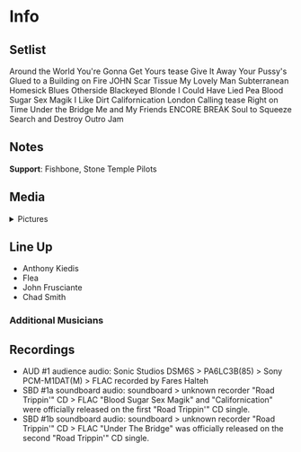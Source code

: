 # Info

## Setlist

Around the World
You're Gonna Get Yours tease
Give It Away
Your Pussy's Glued to a Building on Fire JOHN
Scar Tissue
My Lovely Man
Subterranean Homesick Blues
Otherside
Blackeyed Blonde
I Could Have Lied
Pea
Blood Sugar Sex Magik
I Like Dirt
Californication
London Calling tease
Right on Time
Under the Bridge
Me and My Friends
ENCORE BREAK
Soul to Squeeze
Search and Destroy
Outro Jam

## Notes

**Support**: Fishbone, Stone Temple Pilots

## Media 

<details>
  <summary>Pictures</summary>
  <!--<img alt="Setlist" title="Setlist" src="_.jpg" height="200" />
  <img alt="Clipping" title="Clipping" src="_.jpg" height="200" />
  <img alt="Flyer" title="Flyer" src="_.jpg" height="200" />-->
</details>

## Line Up

* Anthony Kiedis
* Flea
* John Frusciante
* Chad Smith

### Additional Musicians

## Recordings

* AUD #1 audience audio: Sonic Studios DSM6S > PA6LC3B(85) > Sony PCM-M1DAT(M) > FLAC recorded by Fares Halteh 
* SBD #1a soundboard audio: soundboard > unknown recorder "Road Trippin'" CD > FLAC "Blood Sugar Sex Magik" and "Californication" were officially released on the first "Road Trippin'" CD single.  
* SBD #1b soundboard audio: soundboard > unknown recorder "Road Trippin'" CD > FLAC "Under The Bridge" was officially released on the second "Road Trippin'" CD single.
